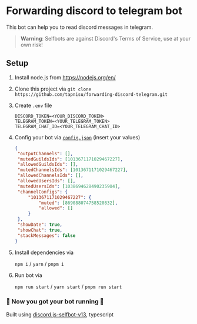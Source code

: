 # Forwarding discord to telegram bot

This bot can help you to read discord messages in telegram.

> **Warning**:
> Selfbots are against Discord's Terms of Service, use at your own risk!

## Setup

1. Install node.js from <https://nodejs.org/en/>

2. Clone this project via `git clone https://github.com/tapnisu/forwarding-discord-telegram.git`

3. Create `.env` file

   ```env
   DISCORD_TOKEN=<YOUR_DISCORD_TOKEN>
   TELEGRAM_TOKEN=<YOUR_TELEGRAM_TOKEN>
   TELEGRAM_CHAT_ID=<YOUR_TELEGRAM_CHAT_ID>
   ```

4. Config your bot via [`config.json`](сonfig.json) (insert your values)

   ```json
   {
   	"outputChannels": [],
   	"mutedGuildsIds": [1013671171029467227],
   	"allowedGuildsIds": [],
   	"mutedChannelsIds": [1013671171029467227],
   	"allowedChannelsIds": [],
   	"allowedUsersIds": [],
   	"mutedUsersIds": [1038694628490235904],
   	"channelConfigs": {
   		"1013671171029467227": {
   			"muted": [869088074758520832],
   			"allowed": []
   		}
   	},
   	"showDate": true,
   	"showChat": true,
   	"stackMessages": false
   }
   ```

5. Install dependencies via

   `npm i` / `yarn` / `pnpm i`

6. Run bot via

   `npm run start` / `yarn start` / `pnpm run start`

### 🎉 Now you got your bot running 🎉

Built using [discord.js-selfbot-v13](https://github.com/aiko-chan-ai/discord.js-selfbot-v13), typescript

